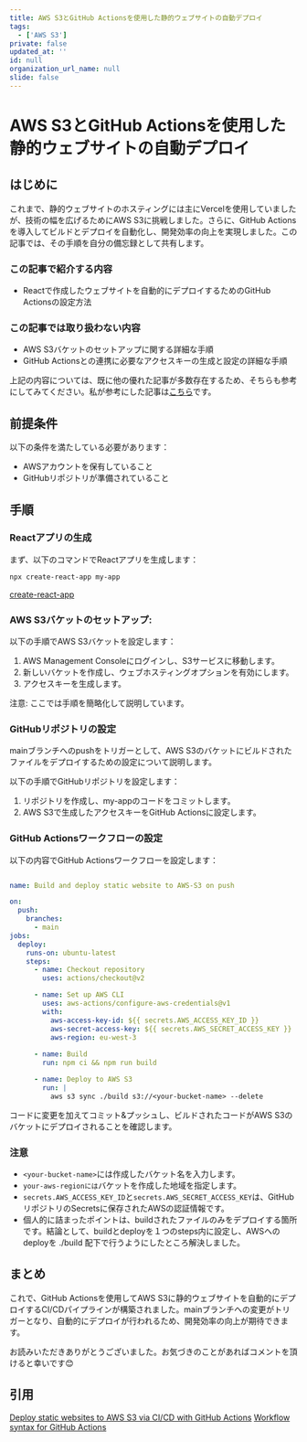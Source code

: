 ```yaml
---
title: AWS S3とGitHub Actionsを使用した静的ウェブサイトの自動デプロイ
tags:
  - ['AWS S3']
private: false
updated_at: ''
id: null
organization_url_name: null
slide: false
---
```

# AWS S3とGitHub Actionsを使用した静的ウェブサイトの自動デプロイ

## はじめに
これまで、静的ウェブサイトのホスティングには主にVercelを使用していましたが、技術の幅を広げるためにAWS S3に挑戦しました。さらに、GitHub Actionsを導入してビルドとデプロイを自動化し、開発効率の向上を実現しました。この記事では、その手順を自分の備忘録として共有します。

### この記事で紹介する内容
- Reactで作成したウェブサイトを自動的にデプロイするためのGitHub Actionsの設定方法

### この記事では取り扱わない内容
- AWS S3バケットのセットアップに関する詳細な手順
- GitHub Actionsとの連携に必要なアクセスキーの生成と設定の詳細な手順

上記の内容については、既に他の優れた記事が多数存在するため、そちらも参考にしてみてください。私が参考にした記事は[こちら](https://baimamboukar.medium.com/deploy-static-websites-to-aws-s3-via-ci-cd-with-github-actions-faa8c7432a5f)です。

## 前提条件

以下の条件を満たしている必要があります：

- AWSアカウントを保有していること
- GitHubリポジトリが準備されていること

## 手順

### Reactアプリの生成

まず、以下のコマンドでReactアプリを生成します：

```bash
npx create-react-app my-app
```

[create-react-app](https://github.com/facebook/create-react-app)



### AWS S3バケットのセットアップ:

以下の手順でAWS S3バケットを設定します：

1. AWS Management Consoleにログインし、S3サービスに移動します。
2. 新しいバケットを作成し、ウェブホスティングオプションを有効にします。
3. アクセスキーを生成します。

注意: ここでは手順を簡略化して説明しています。

### GitHubリポジトリの設定
mainブランチへのpushをトリガーとして、AWS S3のバケットにビルドされたファイルをデプロイするための設定について説明します。

以下の手順でGitHubリポジトリを設定します：

1. リポジトリを作成し、my-appのコードをコミットします。
2. AWS S3で生成したアクセスキーをGitHub Actionsに設定します。

### GitHub Actionsワークフローの設定

以下の内容でGitHub Actionsワークフローを設定します：

```yaml:sample.yaml

name: Build and deploy static website to AWS-S3 on push

on:
  push:
    branches:
      - main
jobs: 
  deploy:
    runs-on: ubuntu-latest
    steps:
      - name: Checkout repository
        uses: actions/checkout@v2

      - name: Set up AWS CLI
        uses: aws-actions/configure-aws-credentials@v1
        with:
          aws-access-key-id: ${{ secrets.AWS_ACCESS_KEY_ID }}
          aws-secret-access-key: ${{ secrets.AWS_SECRET_ACCESS_KEY }}
          aws-region: eu-west-3
      
      - name: Build
        run: npm ci && npm run build

      - name: Deploy to AWS S3
        run: |
          aws s3 sync ./build s3://<your-bucket-name> --delete
```

コードに変更を加えてコミット&プッシュし、ビルドされたコードがAWS S3のバケットにデプロイされることを確認します。

### 注意

- `<your-bucket-name>`には作成したバケット名を入力します。
- `your-aws-regionには`バケットを作成した地域を指定します。
- `secrets.AWS_ACCESS_KEY_ID`と`secrets.AWS_SECRET_ACCESS_KEY`は、GitHubリポジトリのSecretsに保存されたAWSの認証情報です。
- 個人的に詰まったポイントは、buildされたファイルのみをデプロイする箇所です。結論として、buildとdeployを１つのsteps内に設定し、AWSへのdeployを ./build 配下で行うようにしたところ解決しました。

## まとめ

これで、GitHub Actionsを使用してAWS S3に静的ウェブサイトを自動的にデプロイするCI/CDパイプラインが構築されました。mainブランチへの変更がトリガーとなり、自動的にデプロイが行われるため、開発効率の向上が期待できます。

お読みいただきありがとうございました。お気づきのことがあればコメントを頂けると幸いです😊

## 引用
[Deploy static websites to AWS S3 via CI/CD with GitHub Actions](https://baimamboukar.medium.com/deploy-static-websites-to-aws-s3-via-ci-cd-with-github-actions-faa8c7432a5f)
[Workflow syntax for GitHub Actions](https://docs.github.com/en/actions/using-workflows/workflow-syntax-for-github-actions)